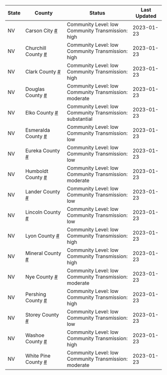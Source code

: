 State | County | Status | Last Updated
--- | --- | --- | --- 
NV | Carson City <a href="#carson_city">#</a> | <a name="carson_city"></a>Community Level: low<br/>Community Transmission: high | 2023-01-23
NV | Churchill County <a href="#churchill_county">#</a> | <a name="churchill_county"></a>Community Level: low<br/>Community Transmission: high | 2023-01-23
NV | Clark County <a href="#clark_county">#</a> | <a name="clark_county"></a>Community Level: low<br/>Community Transmission: high | 2023-01-23
NV | Douglas County <a href="#douglas_county">#</a> | <a name="douglas_county"></a>Community Level: low<br/>Community Transmission: moderate | 2023-01-23
NV | Elko County <a href="#elko_county">#</a> | <a name="elko_county"></a>Community Level: low<br/>Community Transmission: substantial | 2023-01-23
NV | Esmeralda County <a href="#esmeralda_county">#</a> | <a name="esmeralda_county"></a>Community Level: low<br/>Community Transmission: low | 2023-01-23
NV | Eureka County <a href="#eureka_county">#</a> | <a name="eureka_county"></a>Community Level: low<br/>Community Transmission: low | 2023-01-23
NV | Humboldt County <a href="#humboldt_county">#</a> | <a name="humboldt_county"></a>Community Level: low<br/>Community Transmission: moderate | 2023-01-23
NV | Lander County <a href="#lander_county">#</a> | <a name="lander_county"></a>Community Level: low<br/>Community Transmission: low | 2023-01-23
NV | Lincoln County <a href="#lincoln_county">#</a> | <a name="lincoln_county"></a>Community Level: low<br/>Community Transmission: low | 2023-01-23
NV | Lyon County <a href="#lyon_county">#</a> | <a name="lyon_county"></a>Community Level: low<br/>Community Transmission: high | 2023-01-23
NV | Mineral County <a href="#mineral_county">#</a> | <a name="mineral_county"></a>Community Level: low<br/>Community Transmission: high | 2023-01-23
NV | Nye County <a href="#nye_county">#</a> | <a name="nye_county"></a>Community Level: low<br/>Community Transmission: moderate | 2023-01-23
NV | Pershing County <a href="#pershing_county">#</a> | <a name="pershing_county"></a>Community Level: low<br/>Community Transmission: high | 2023-01-23
NV | Storey County <a href="#storey_county">#</a> | <a name="storey_county"></a>Community Level: low<br/>Community Transmission: low | 2023-01-23
NV | Washoe County <a href="#washoe_county">#</a> | <a name="washoe_county"></a>Community Level: low<br/>Community Transmission: high | 2023-01-23
NV | White Pine County <a href="#white_pine_county">#</a> | <a name="white_pine_county"></a>Community Level: low<br/>Community Transmission: moderate | 2023-01-23
